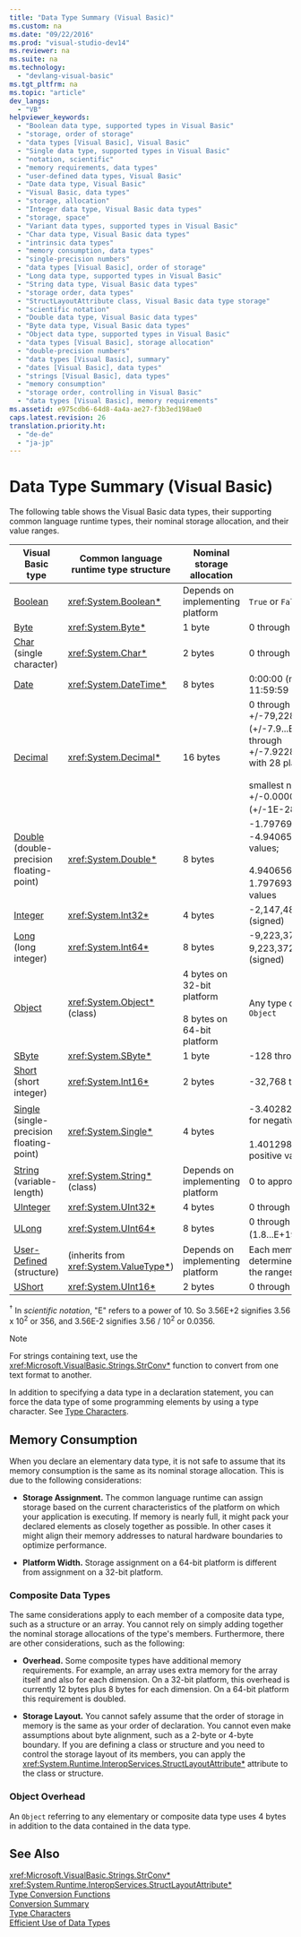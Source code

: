 ```yaml
---
title: "Data Type Summary (Visual Basic)"
ms.custom: na
ms.date: "09/22/2016"
ms.prod: "visual-studio-dev14"
ms.reviewer: na
ms.suite: na
ms.technology: 
  - "devlang-visual-basic"
ms.tgt_pltfrm: na
ms.topic: "article"
dev_langs: 
  - "VB"
helpviewer_keywords: 
  - "Boolean data type, supported types in Visual Basic"
  - "storage, order of storage"
  - "data types [Visual Basic], Visual Basic"
  - "Single data type, supported types in Visual Basic"
  - "notation, scientific"
  - "memory requirements, data types"
  - "user-defined data types, Visual Basic"
  - "Date data type, Visual Basic"
  - "Visual Basic, data types"
  - "storage, allocation"
  - "Integer data type, Visual Basic data types"
  - "storage, space"
  - "Variant data types, supported types in Visual Basic"
  - "Char data type, Visual Basic data types"
  - "intrinsic data types"
  - "memory consumption, data types"
  - "single-precision numbers"
  - "data types [Visual Basic], order of storage"
  - "Long data type, supported types in Visual Basic"
  - "String data type, Visual Basic data types"
  - "storage order, data types"
  - "StructLayoutAttribute class, Visual Basic data type storage"
  - "scientific notation"
  - "Double data type, Visual Basic data types"
  - "Byte data type, Visual Basic data types"
  - "Object data type, supported types in Visual Basic"
  - "data types [Visual Basic], storage allocation"
  - "double-precision numbers"
  - "data types [Visual Basic], summary"
  - "dates [Visual Basic], data types"
  - "strings [Visual Basic], data types"
  - "memory consumption"
  - "storage order, controlling in Visual Basic"
  - "data types [Visual Basic], memory requirements"
ms.assetid: e975cdb6-64d8-4a4a-ae27-f3b3ed198ae0
caps.latest.revision: 26
translation.priority.ht: 
  - "de-de"
  - "ja-jp"
---
```

# Data Type Summary (Visual Basic)
The following table shows the Visual Basic data types, their supporting common language runtime types, their nominal storage allocation, and their value ranges.  
  
|Visual Basic type|Common language runtime type structure|Nominal storage allocation|Value range|  
|-----------------------|--------------------------------------------|--------------------------------|-----------------|  
|[Boolean](../vs140/boolean-data-type--visual-basic-.md)|<xref:System.Boolean*>|Depends on implementing platform|`True` or `False`|  
|[Byte](../vs140/byte-data-type--visual-basic-.md)|<xref:System.Byte*>|1 byte|0 through 255 (unsigned)|  
|[Char](../vs140/char-data-type--visual-basic-.md) (single character)|<xref:System.Char*>|2 bytes|0 through 65535 (unsigned)|  
|[Date](../vs140/date-data-type--visual-basic-.md)|<xref:System.DateTime*>|8 bytes|0:00:00 (midnight) on January 1, 0001 through 11:59:59 PM on December 31, 9999|  
|[Decimal](../vs140/decimal-data-type--visual-basic-.md)|<xref:System.Decimal*>|16 bytes|0 through +/-79,228,162,514,264,337,593,543,950,335 (+/-7.9...E+28) <sup>†</sup> with no decimal point; 0 through +/-7.9228162514264337593543950335 with 28 places to the right of the decimal;<br /><br /> smallest nonzero number is +/-0.0000000000000000000000000001 (+/-1E-28) <sup>†</sup>|  
|[Double](../vs140/double-data-type--visual-basic-.md) (double-precision floating-point)|<xref:System.Double*>|8 bytes|-1.79769313486231570E+308 through -4.94065645841246544E-324 <sup>†</sup> for negative values;<br /><br /> 4.94065645841246544E-324 through 1.79769313486231570E+308 <sup>†</sup> for positive values|  
|[Integer](../vs140/integer-data-type--visual-basic-.md)|<xref:System.Int32*>|4 bytes|-2,147,483,648 through 2,147,483,647 (signed)|  
|[Long](../vs140/long-data-type--visual-basic-.md) (long integer)|<xref:System.Int64*>|8 bytes|-9,223,372,036,854,775,808 through 9,223,372,036,854,775,807 (9.2...E+18 <sup>†</sup>) (signed)|  
|[Object](../vs140/object-data-type.md)|<xref:System.Object*> (class)|4 bytes on 32-bit platform<br /><br /> 8 bytes on 64-bit platform|Any type can be stored in a variable of type `Object`|  
|[SByte](../vs140/sbyte-data-type--visual-basic-.md)|<xref:System.SByte*>|1 byte|-128 through 127 (signed)|  
|[Short](../vs140/short-data-type--visual-basic-.md) (short integer)|<xref:System.Int16*>|2 bytes|-32,768 through 32,767 (signed)|  
|[Single](../vs140/single-data-type--visual-basic-.md) (single-precision floating-point)|<xref:System.Single*>|4 bytes|-3.4028235E+38 through -1.401298E-45 <sup>†</sup> for negative values;<br /><br /> 1.401298E-45 through 3.4028235E+38 <sup>†</sup> for positive values|  
|[String](../vs140/string-data-type--visual-basic-.md) (variable-length)|<xref:System.String*> (class)|Depends on implementing platform|0 to approximately 2 billion Unicode characters|  
|[UInteger](../vs140/uinteger-data-type.md)|<xref:System.UInt32*>|4 bytes|0 through 4,294,967,295 (unsigned)|  
|[ULong](../vs140/ulong-data-type--visual-basic-.md)|<xref:System.UInt64*>|8 bytes|0 through 18,446,744,073,709,551,615 (1.8...E+19 <sup>†</sup>) (unsigned)|  
|[User-Defined](../vs140/user-defined-data-type.md) (structure)|(inherits from <xref:System.ValueType*>)|Depends on implementing platform|Each member of the structure has a range determined by its data type and independent of the ranges of the other members|  
|[UShort](../vs140/ushort-data-type--visual-basic-.md)|<xref:System.UInt16*>|2 bytes|0 through 65,535 (unsigned)|  
  
 <sup>†</sup> In *scientific notation*, "E" refers to a power of 10. So 3.56E+2 signifies 3.56 x 10<sup>2</sup> or 356, and 3.56E-2 signifies 3.56 / 10<sup>2</sup> or 0.0356.  
  
> [!NOTE]
>  For strings containing text, use the <xref:Microsoft.VisualBasic.Strings.StrConv*> function to convert from one text format to another.  
  
 In addition to specifying a data type in a declaration statement, you can force the data type of some programming elements by using a type character. See [Type Characters](../vs140/type-characters--visual-basic-.md).  
  
## Memory Consumption  
 When you declare an elementary data type, it is not safe to assume that its memory consumption is the same as its nominal storage allocation. This is due to the following considerations:  
  
-   **Storage Assignment.** The common language runtime can assign storage based on the current characteristics of the platform on which your application is executing. If memory is nearly full, it might pack your declared elements as closely together as possible. In other cases it might align their memory addresses to natural hardware boundaries to optimize performance.  
  
-   **Platform Width.** Storage assignment on a 64-bit platform is different from assignment on a 32-bit platform.  
  
### Composite Data Types  
 The same considerations apply to each member of a composite data type, such as a structure or an array. You cannot rely on simply adding together the nominal storage allocations of the type's members. Furthermore, there are other considerations, such as the following:  
  
-   **Overhead.** Some composite types have additional memory requirements. For example, an array uses extra memory for the array itself and also for each dimension. On a 32-bit platform, this overhead is currently 12 bytes plus 8 bytes for each dimension. On a 64-bit platform this requirement is doubled.  
  
-   **Storage Layout.** You cannot safely assume that the order of storage in memory is the same as your order of declaration. You cannot even make assumptions about byte alignment, such as a 2-byte or 4-byte boundary. If you are defining a class or structure and you need to control the storage layout of its members, you can apply the <xref:System.Runtime.InteropServices.StructLayoutAttribute*> attribute to the class or structure.  
  
### Object Overhead  
 An `Object` referring to any elementary or composite data type uses 4 bytes in addition to the data contained in the data type.  
  
## See Also  
 <xref:Microsoft.VisualBasic.Strings.StrConv*>   
 <xref:System.Runtime.InteropServices.StructLayoutAttribute*>   
 [Type Conversion Functions](../vs140/type-conversion-functions--visual-basic-.md)   
 [Conversion Summary](../vs140/conversion-summary--visual-basic-.md)   
 [Type Characters](../vs140/type-characters--visual-basic-.md)   
 [Efficient Use of Data Types](../vs140/efficient-use-of-data-types--visual-basic-.md)